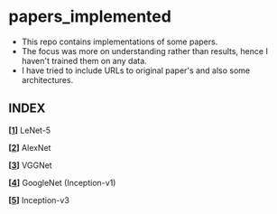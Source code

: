 # papers_implemented
- This repo contains implementations of some papers.
- The focus was more on understanding rather than results, hence I haven't trained them on any data.
- I have tried to include URLs to original paper's and also some architectures.

## INDEX

**[[1](LeNet-5)]** LeNet-5 

**[[2](AlexNet)]** AlexNet 
 
**[[3](VGGNet)]** VGGNet 

**[[4](GoogleNet)]** GoogleNet (Inception-v1) 

**[[5](Inception-v3)]** Inception-v3 

